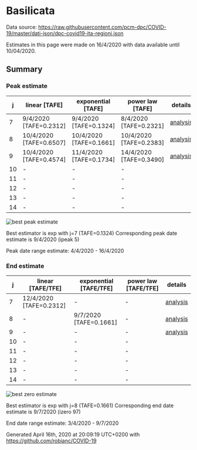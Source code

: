 # Basilicata


Data source: https://raw.githubusercontent.com/pcm-dpc/COVID-19/master/dati-json/dpc-covid19-ita-regioni.json

Estimates in this page were made on 16/4/2020 with data available until 10/04/2020.


## Summary 

### Peak estimate 
|j|linear [TAFE]|exponential [TAFE]|power law [TAFE]|details|
|---|----|-----------|---------|-------|
|7|9/4/2020 [TAFE=0.2312]|9/4/2020 [TAFE=0.1324]|8/4/2020 [TAFE=0.2321]|[analysis](COVID-19_basilicata_j7_2020-04-10.md)|
|8|10/4/2020 [TAFE=0.6507]|10/4/2020 [TAFE=0.1661]|10/4/2020 [TAFE=0.2383]|[analysis](COVID-19_basilicata_j8_2020-04-10.md)|
|9|10/4/2020 [TAFE=0.4574]|11/4/2020 [TAFE=0.1734]|14/4/2020 [TAFE=0.3490]|[analysis](COVID-19_basilicata_j9_2020-04-10.md)|
|10|-|-|-||
|11|-|-|-||
|12|-|-|-||
|13|-|-|-||
|14|-|-|-||

![best peak estimate](COVID-19_basilicata_j7_2020-04-10.png)

Best estimator is exp with j=7 (TAFE=0.1324)
Corresponding peak date estimate is 9/4/2020 (ipeak 5)


Peak date range estimate: 4/4/2020 - 16/4/2020

### End estimate 
|j|linear [TAFE/TFE]|exponential [TAFE/TFE]|power law [TAFE/TFE]|details|
|---|----|-----------|---------|-------|
|7|12/4/2020 [TAFE=0.2312]|-|-|[analysis](COVID-19_basilicata_j7_2020-04-10.md)|
|8|-|9/7/2020 [TAFE=0.1661]|-|[analysis](COVID-19_basilicata_j8_2020-04-10.md)|
|9|-|-|-|[analysis](COVID-19_basilicata_j9_2020-04-10.md)|
|10|-|-|-||
|11|-|-|-||
|12|-|-|-||
|13|-|-|-||
|14|-|-|-||

![best zero estimate](COVID-19_basilicata_j8_2020-04-10.png)

Best estimator is exp with j=8 (TAFE=0.1661)
Corresponding end date estimate is 9/7/2020 (izero 97)


End date range estimate: 3/4/2020 - 9/7/2020

Generated April 16th, 2020 at 20:09:19 UTC+0200 with https://github.com/robianc/COVID-19
